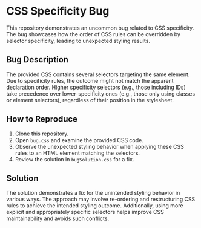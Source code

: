 # CSS Specificity Bug

This repository demonstrates an uncommon bug related to CSS specificity. The bug showcases how the order of CSS rules can be overridden by selector specificity, leading to unexpected styling results.

## Bug Description
The provided CSS contains several selectors targeting the same element.  Due to specificity rules, the outcome might not match the apparent declaration order. Higher specificity selectors (e.g., those including IDs) take precedence over lower-specificity ones (e.g., those only using classes or element selectors), regardless of their position in the stylesheet.

## How to Reproduce
1. Clone this repository.
2. Open `bug.css` and examine the provided CSS code.
3. Observe the unexpected styling behavior when applying these CSS rules to an HTML element matching the selectors.
4. Review the solution in `bugSolution.css` for a fix.

## Solution
The solution demonstrates a fix for the unintended styling behavior in various ways.  The approach may involve re-ordering and restructuring CSS rules to achieve the intended styling outcome.  Additionally, using more explicit and appropriately specific selectors helps improve CSS maintainability and avoids such conflicts.